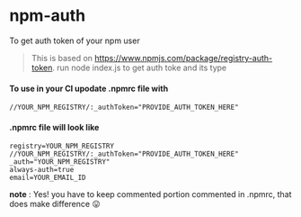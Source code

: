 # npm-auth
To get auth token of your npm user

> This is based on https://www.npmjs.com/package/registry-auth-token. run node index.js to get auth toke and its type

#### To use in your CI upodate .npmrc file with 

```
//YOUR_NPM_REGISTRY/:_authToken="PROVIDE_AUTH_TOKEN_HERE"

```

#### .npmrc file will look like

```
registry=YOUR_NPM_REGISTRY
//YOUR_NPM_REGISTRY/:_authToken="PROVIDE_AUTH_TOKEN_HERE"
_auth="YOUR_NPM_REGISTRY"
always-auth=true
email=YOUR_EMAIL_ID

```

**note** : Yes! you have to keep commented portion commented in .npmrc, that does make difference :stuck_out_tongue:
